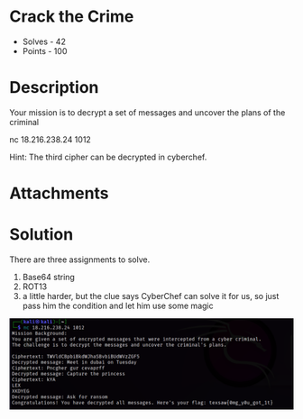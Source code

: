 # Crack the Crime
- Solves - 42
- Points - 100
#
# Description
Your mission is to decrypt a set of messages and uncover the plans of the criminal

nc 18.216.238.24 1012

Hint: The third cipher can be decrypted in cyberchef.
# Attachments

# Solution

There are three assignments to solve.

1. Base64 string
2. ROT13
3. a little harder, but the clue says CyberChef can solve it for us, so just pass him the condition and let him use some magic

![Картинка](./sources/crime.png)
